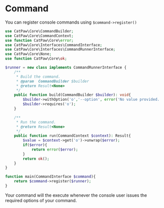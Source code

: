 # Command

You can register console commands using `$command->register()`

```php
use CatPaw\Core\CommandBuilder;
use CatPaw\Core\CommandContext;
use function CatPaw\Core\error;
use CatPaw\Core\Interfaces\CommandInterface;
use CatPaw\Core\Interfaces\CommandRunnerInterface;
use CatPaw\Core\None;
use function CatPaw\Core\ok;

$runner = new class implements CommandRunnerInterface {
    /**
     * Build the command.
     * @param  CommandBuilder $builder
     * @return Result<None>
     */
    public function build(CommandBuilder $builder): void{
        $builder->withOption('o','--option', error('No value provided.'));
        $builder->requires('o');
    }

    /**
     * Run the command.
     * @return Result<None>
     */
    public function run(CommandContext $context): Result{
        $value = $context->get('o')->unwrap($error);
        if($error){
            return error($error);
        }
        return ok();
    }
}

function main(CommandInterface $command){
    return $command->register($runner);
}
```

Your command will the execute whenever the console user issues the required options of your command.